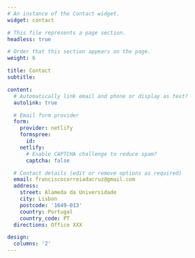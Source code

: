 ```yaml
---
# An instance of the Contact widget.
widget: contact

# This file represents a page section.
headless: true

# Order that this section appears on the page.
weight: 6

title: Contact
subtitle:

content:
  # Automatically link email and phone or display as text?
  autolink: true

  # Email form provider
  form:
    provider: netlify
    formspree:
      id:
    netlify:
      # Enable CAPTCHA challenge to reduce spam?
      captcha: false

  # Contact details (edit or remove options as required)
  email: franciscocorreiadacruz@gmail.com
  address:
    street: Alameda da Universidade
    city: Lisbon
    postcode: '1649-013'
    country: Portugal
    country_code: PT
  directions: Office XXX

design:
  columns: '2'
---
```

